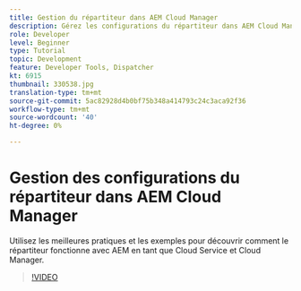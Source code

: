 ```yaml
---
title: Gestion du répartiteur dans AEM Cloud Manager
description: Gérez les configurations du répartiteur dans AEM Cloud Manager.
role: Developer
level: Beginner
type: Tutorial
topic: Development
feature: Developer Tools, Dispatcher
kt: 6915
thumbnail: 330538.jpg
translation-type: tm+mt
source-git-commit: 5ac82928d4b0bf75b348a414793c24c3aca92f36
workflow-type: tm+mt
source-wordcount: '40'
ht-degree: 0%

---
```



# Gestion des configurations du répartiteur dans AEM Cloud Manager

Utilisez les meilleures pratiques et les exemples pour découvrir comment le répartiteur fonctionne avec AEM en tant que Cloud Service et Cloud Manager.

>[!VIDEO](https://video.tv.adobe.com/v/330538/?quality=12&learn=on)